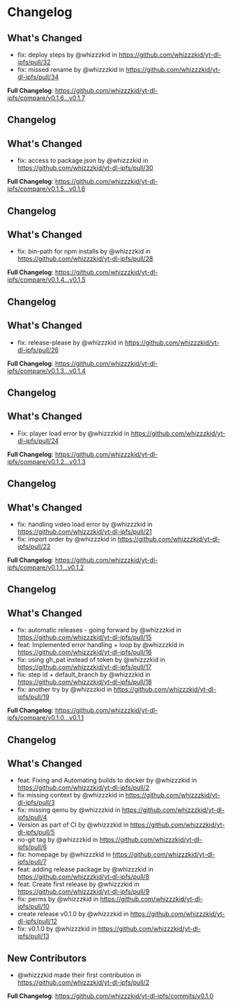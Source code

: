 # Changelog

## What's Changed
* fix: deploy steps by @whizzzkid in https://github.com/whizzzkid/yt-dl-ipfs/pull/32
* fix: missed rename by @whizzzkid in https://github.com/whizzzkid/yt-dl-ipfs/pull/34


**Full Changelog**: https://github.com/whizzzkid/yt-dl-ipfs/compare/v0.1.6...v0.1.7

## Changelog

## What's Changed
* fix: access to package.json by @whizzzkid in https://github.com/whizzzkid/yt-dl-ipfs/pull/30


**Full Changelog**: https://github.com/whizzzkid/yt-dl-ipfs/compare/v0.1.5...v0.1.6

## Changelog

## What's Changed
* fix: bin-path for npm installs by @whizzzkid in https://github.com/whizzzkid/yt-dl-ipfs/pull/28


**Full Changelog**: https://github.com/whizzzkid/yt-dl-ipfs/compare/v0.1.4...v0.1.5

## Changelog

## What's Changed
* fix: release-please by @whizzzkid in https://github.com/whizzzkid/yt-dl-ipfs/pull/26


**Full Changelog**: https://github.com/whizzzkid/yt-dl-ipfs/compare/v0.1.3...v0.1.4

## Changelog

## What's Changed
* Fix: player load error by @whizzzkid in https://github.com/whizzzkid/yt-dl-ipfs/pull/24


**Full Changelog**: https://github.com/whizzzkid/yt-dl-ipfs/compare/v0.1.2...v0.1.3

## Changelog

## What's Changed
* fix: handling video load error by @whizzzkid in https://github.com/whizzzkid/yt-dl-ipfs/pull/21
* fix: import order by @whizzzkid in https://github.com/whizzzkid/yt-dl-ipfs/pull/22


**Full Changelog**: https://github.com/whizzzkid/yt-dl-ipfs/compare/v0.1.1...v0.1.2

## Changelog

## What's Changed
* fix: automatic releases - going forward by @whizzzkid in https://github.com/whizzzkid/yt-dl-ipfs/pull/15
* feat: Implemented error handling + loop by @whizzzkid in https://github.com/whizzzkid/yt-dl-ipfs/pull/16
* fix: using gh_pat instead of token by @whizzzkid in https://github.com/whizzzkid/yt-dl-ipfs/pull/17
* fix: step id + default_branch by @whizzzkid in https://github.com/whizzzkid/yt-dl-ipfs/pull/18
* fix: another try by @whizzzkid in https://github.com/whizzzkid/yt-dl-ipfs/pull/19


**Full Changelog**: https://github.com/whizzzkid/yt-dl-ipfs/compare/v0.1.0...v0.1.1

## Changelog

## What's Changed
* feat: Fixing and Automating builds to docker by @whizzzkid in https://github.com/whizzzkid/yt-dl-ipfs/pull/2
* fix missing context by @whizzzkid in https://github.com/whizzzkid/yt-dl-ipfs/pull/3
* fix: missing qemu by @whizzzkid in https://github.com/whizzzkid/yt-dl-ipfs/pull/4
* Version as part of CI by @whizzzkid in https://github.com/whizzzkid/yt-dl-ipfs/pull/5
* no-git tag by @whizzzkid in https://github.com/whizzzkid/yt-dl-ipfs/pull/6
* fix: homepage by @whizzzkid in https://github.com/whizzzkid/yt-dl-ipfs/pull/7
* feat: adding release package by @whizzzkid in https://github.com/whizzzkid/yt-dl-ipfs/pull/8
* feat: Create first release by @whizzzkid in https://github.com/whizzzkid/yt-dl-ipfs/pull/9
* fix: perms by @whizzzkid in https://github.com/whizzzkid/yt-dl-ipfs/pull/10
* create release v0.1.0 by @whizzzkid in https://github.com/whizzzkid/yt-dl-ipfs/pull/12
* fix: v0.1.0 by @whizzzkid in https://github.com/whizzzkid/yt-dl-ipfs/pull/13

## New Contributors
* @whizzzkid made their first contribution in https://github.com/whizzzkid/yt-dl-ipfs/pull/2

**Full Changelog**: https://github.com/whizzzkid/yt-dl-ipfs/commits/v0.1.0
